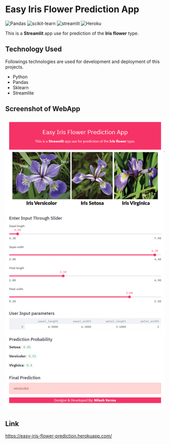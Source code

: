 # Easy Iris Flower Prediction App
![Pandas](https://img.shields.io/badge/Pandas-v1.0.4-blue) ![scikit-learn](https://img.shields.io/badge/scikit--learn-0.23.1-green) ![streamlit](https://img.shields.io/badge/streamlit-0.62.0-orange) ![Heroku](https://img.shields.io/badge/Heroku-Cloud%20Application%20Platform-blue)

This is a **Streamlit** app use for prediction of the **Iris flower** type.

## Technology Used
Followings technologies are used for development and deployment of this projects.
- Python
-  Pandas
-  Sklearn
-  Streamlite

## Screenshot of WebApp
![alt text](https://raw.githubusercontent.com/TechyNilesh/Easy-Iris-Flower-Prediction-App/master/screencapture.png "Logo Title Text 1")
## Link
https://easy-iris-flower-prediction.herokuapp.com/
